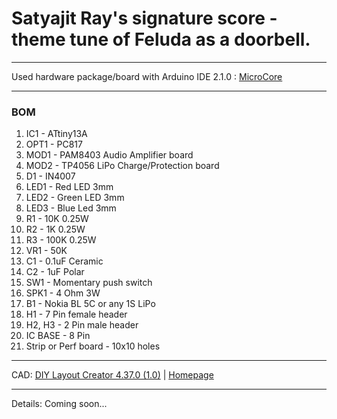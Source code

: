 # Satyajit Ray's signature score - theme tune of Feluda as a doorbell.
---



Used hardware package/board with Arduino IDE 2.1.0 : [MicroCore](https://github.com/MCUdude/MicroCore)

---



### BOM

1. IC1 - ATtiny13A
2. OPT1 - PC817
3. MOD1 - PAM8403 Audio Amplifier board
4. MOD2 - TP4056 LiPo Charge/Protection board
5. D1 - IN4007
6. LED1 - Red LED 3mm
7. LED2 - Green LED 3mm
8. LED3 - Blue Led 3mm
9. R1 - 10K 0.25W
10. R2 - 1K 0.25W
11. R3 - 100K 0.25W
12. VR1 - 50K
13. C1 - 0.1uF Ceramic
14. C2 - 1uF Polar
15. SW1 - Momentary push switch
16. SPK1 - 4 Ohm 3W
17. B1 - Nokia BL 5C or any 1S LiPo
18. H1 - 7 Pin female header
19. H2, H3 - 2 Pin male header
20. IC BASE - 8 Pin
21. Strip or Perf board - 10x10 holes


---
CAD: [DIY Layout Creator 4.37.0 (1.0)](https://github.com/bancika/diy-layout-creator/releases/tag/v4.37.0) | [Homepage](http://bancika.github.io/diy-layout-creator/)

---
Details: Coming soon...
